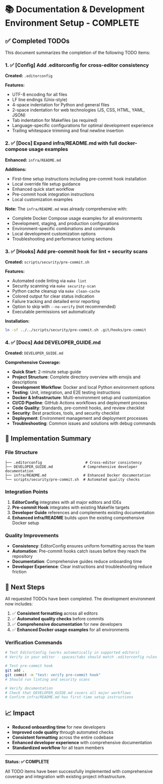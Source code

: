 # 📚 Documentation & Development Environment Setup - COMPLETE

## ✅ Completed TODOs

This document summarizes the completion of the following TODO items:

### 1. ✅ [Config] Add .editorconfig for cross-editor consistency

**Created:** `.editorconfig`

**Features:**

- UTF-8 encoding for all files
- LF line endings (Unix-style)
- 4-space indentation for Python and general files
- 2-space indentation for web technologies (JS, CSS, HTML, YAML, JSON)
- Tab indentation for Makefiles (as required)
- Language-specific configurations for optimal development experience
- Trailing whitespace trimming and final newline insertion

### 2. ✅ [Docs] Expand infra/README.md with full docker-compose usage examples

**Enhanced:** `infra/README.md`

**Additions:**

- First-time setup instructions including pre-commit hook installation
- Local override file setup guidance
- Enhanced quick start workflow
- Pre-commit hook integration instructions
- Local customization examples

**Note:** The `infra/README.md` was already comprehensive with:

- Complete Docker Compose usage examples for all environments
- Development, staging, and production configurations
- Environment-specific combinations and commands
- Local development customization options
- Troubleshooting and performance tuning sections

### 3. ✅ [Hooks] Add pre-commit hook for lint + security scans

**Created:** `scripts/security/pre-commit.sh`

**Features:**

- Automated code linting via `make lint`
- Security scanning via `make security-scan`
- Python cache cleanup via `make clean-cache`
- Colored output for clear status indication
- Failure tracking and detailed error reporting
- Option to skip with `--no-verify` (not recommended)
- Executable permissions set automatically

**Installation:**

```bash
ln -sf ../../scripts/security/pre-commit.sh .git/hooks/pre-commit
```

### 4. ✅ [Docs] Add DEVELOPER_GUIDE.md

**Created:** `DEVELOPER_GUIDE.md`

**Comprehensive Coverage:**

- **Quick Start**: 2-minute setup guide
- **Project Structure**: Complete directory overview with emojis and descriptions
- **Development Workflow**: Docker and local Python environment options
- **Testing**: Unit, integration, and E2E testing instructions
- **Docker & Infrastructure**: Multi-environment setup and customization
- **CI/CD Pipeline**: GitHub Actions workflows and deployment process
- **Code Quality**: Standards, pre-commit hooks, and review checklist
- **Security**: Best practices, tools, and security checklist
- **Deployment**: Environment management and deployment processes
- **Troubleshooting**: Common issues and solutions with debug commands

## 🎯 Implementation Summary

### File Structure

```
├── .editorconfig                    # Cross-editor consistency
├── DEVELOPER_GUIDE.md              # Comprehensive developer documentation
├── infra/README.md                 # Enhanced Docker documentation
└── scripts/security/pre-commit.sh  # Automated quality checks
```

### Integration Points

1. **EditorConfig** integrates with all major editors and IDEs
2. **Pre-commit Hook** integrates with existing Makefile targets
3. **Developer Guide** references and complements existing documentation
4. **Enhanced infra/README** builds upon the existing comprehensive Docker setup

### Quality Improvements

- **Consistency**: EditorConfig ensures uniform formatting across the team
- **Automation**: Pre-commit hooks catch issues before they reach the repository
- **Documentation**: Comprehensive guides reduce onboarding time
- **Developer Experience**: Clear instructions and troubleshooting reduce friction

## 🚀 Next Steps

All requested TODOs have been completed. The development environment now includes:

1. ✅ **Consistent formatting** across all editors
2. ✅ **Automated quality checks** before commits
3. ✅ **Comprehensive documentation** for new developers
4. ✅ **Enhanced Docker usage examples** for all environments

### Verification Commands

```bash
# Test EditorConfig (works automatically in supported editors)
# Verify in your editor - spaces/tabs should match .editorconfig rules

# Test pre-commit hook
git add .
git commit -m "test: verify pre-commit hook"
# Should run linting and security scans

# Verify documentation
# Check that DEVELOPER_GUIDE.md covers all major workflows
# Confirm infra/README.md has first-time setup instructions
```

## 📈 Impact

- **Reduced onboarding time** for new developers
- **Improved code quality** through automated checks
- **Consistent formatting** across the entire codebase
- **Enhanced developer experience** with comprehensive documentation
- **Standardized workflow** for all team members

---

**Status: ✅ COMPLETE**

All TODO items have been successfully implemented with comprehensive coverage and integration with existing project infrastructure.
